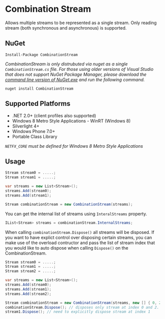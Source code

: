 # Combination Stream

Allows multiple streams to be represented as a single stream. Only reading stream (both synchronous and asynchronous)
is supported.

## NuGet

```
Install-Package CombinationStream
```

*CombinationStream is only distrubuted via nuget as a single `CombinationStream.cs` file. 
For those using older versions of Visual Studio that does not support NuGet Package Manager, 
please download the [command line version of NuGet.exe](http://nuget.codeplex.com/releases/view/58939) and 
run the following command.*

    nuget install CombinationStream
    
## Supported Platforms
* .NET 2.0+ (client profiles also supported)
* Windows 8 Metro Style Applications - WinRT (Windows 8)
* Silverlight 4+
* Windows Phone 7.0+
* Portable Class Library

*`NETFX_CORE` must be defined for Windows 8 Metro Style Applications*

## Usage

```csharp
Stream stream0 = .....;
Stream stream1 = .....;

var streams = new List<Stream>();
streams.Add(stream0);
streams.Add(stream1);

Stream combinationStream = new CombinationStream(streams);
```

You can get the internal list of streams using `InteralStreams` property.

```csharp
IList<Stream> streams = combinationStream.InternalStreams;
```

When calling `combinationStream.Dispose()` all streams will be disposed. If you want to have explict control over 
disposing certain streams, you can make use of the overload contructor and pass the list of stream index that you 
would like to auto dispose when calling `Dispose()` on the CombinationStream.


```csharp
Stream stream0 = .....;
Stream stream1 = .....;
Stream stream2 = .....;

var streams = new List<Stream>();
streams.Add(stream0);
streams.Add(stream1);
streams.Add(stream2);

Stream combinationStream = new CombinationStream(streams, new [] { 0, 2 });
combinationStream.Dispose(); // disposes only stream at index 0 and 2.
stream1.Dispose(); // need to explicitly dispose stream at index 1
```
